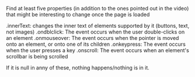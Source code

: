 Find at least five properties (in addition to the ones pointed out in the video) that might be interesting to change once the page is loaded

.innerText: changes the inner text of elements supported by it (buttons, text, not images)
.ondblclick: The event occurs when the user double-clicks on an element
.onmouseover: The event occurs when the pointer is moved onto an element, or onto one of its children
.onkeypress: The event occurs when the user presses a key
.onscroll: The event occurs when an element's scrollbar is being scrolled

If it is null in anny of these, nothing happens/nothing is in it.
